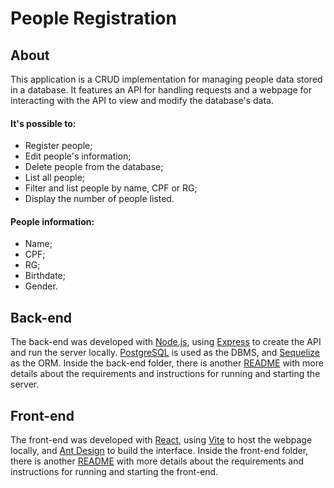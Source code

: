 # People Registration

## About

This application is a CRUD implementation for managing people data stored in a database. It features an API for handling requests and a webpage for interacting with the API to view and modify the database's data.

#### It's possible to:

-   Register people;
-   Edit people's information;
-   Delete people from the database;
-   List all people;
-   Filter and list people by name, CPF or RG;
-   Display the number of people listed.

#### People information:

-   Name;
-   CPF;
-   RG;
-   Birthdate;
-   Gender.

## Back-end

The back-end was developed with [Node.js](https://nodejs.org/en), using [Express](https://expressjs.com/) to create the API and run the server locally. [PostgreSQL](https://www.postgresql.org/) is used as the DBMS, and [Sequelize](https://sequelize.org/) as the ORM.
Inside the back-end folder, there is another [README](./back-end/README.md) with more details about the requirements and instructions for running and starting the server.

## Front-end

The front-end was developed with [React](https://react.dev/), using [Vite](https://vitejs.dev/) to host the webpage locally, and [Ant Design](https://ant.design/) to build the interface.
Inside the front-end folder, there is another [README](./front-end/README.md) with more details about the requirements and instructions for running and starting the front-end.
